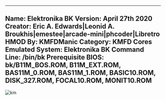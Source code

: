 -----------------------
Name: Elektronika BK
Version: April 27th 2020
Creator: Eric A. Edwards|Leonid A. Broukhis|emestee|arcade-mini|phcoder|Libretro
HMOD By: KMFDManic
Category: KMFD Cores
Emulated System: Elektronika BK
Command Line: /bin/bk
Prerequisite BIOS: bk/B11M_BOS.ROM, B11M_EXT.ROM, BAS11M_0.ROM, BAS11M_1.ROM, BASIC10.ROM, DISK_327.ROM, FOCAL10.ROM, MONIT10.ROM 
-----------------------
![km](https://i.imgur.com/SjkVOLH.png)
 